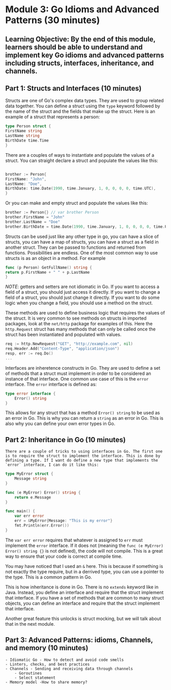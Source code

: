 # Module 3: Go Idioms and Advanced Patterns (30 minutes) 
**Learning Objective: By the end of this module, learners should be able to understand and implement key Go idioms and advanced patterns including structs, interfaces, inheritance, and channels.**
---
## Part 1: Structs and Interfaces (10 minutes)

Structs are one of Go's complex data types. They are used to group related data together. You can define a struct using the `type` keyword followed by the name of the struct and the fields that make up the struct. Here is an example of a struct that represents a person:

```go
type Person struct {
FirstName string
LastName string
BirthDate time.Time
}
```

There are a couples of ways to instantiate and populate the values of a struct. You can straight declare a struct and populate the values like this:

```go

brother := Person{
FirstName: "John",
LastName: "Doe",
BirthDate: time.Date(1990, time.January, 1, 0, 0, 0, 0, time.UTC),
}
```

Or you can make and empty struct and populate the values like this:

```go
brother := Person{} // var brother Person
brother.FirstName = "John"
brother.LastName = "Doe"
brother.BirthDate = time.Date(1990, time.January, 1, 0, 0, 0, 0, time.UTC)
```

Structs can be used just like any other type in go, you can have a slice of structs, you can have a map of structs, you can have a struct as a field in another struct. They can be passed to functions and returned from functions. Possibilities are endless. One of the most common way to use structs is as an object in a method. For example

```go
func (p Person) GetFullName() string {
return p.FirstName + " " + p.LastName
}
``` 

*NOTE*: getters and setters are not idiomatic in Go. If you want to access a field of a struct, you should just access it directly. If you want to change a field of a struct, you should just change it directly. If you want to do some logic when you change a field, you should use a method on the struct. 

These methods are used to define business logic that requires the values of the struct. It is very common to see methods on structs in imported packages, look at the `net/http` package for examples of this. Here the `http.Request` struct has many methods that can only be called once the struct has been instantiated and populated with values.

```go
req := http.NewRequest("GET", "http://example.com", nil)
req.Header.Add("Content-Type", "application/json")
resp, err := req.Do()
...
``` 

Interfaces are inheretence constructs in Go. They are used to define a set of methods that a struct must implement in order to be considered an instance of that interface. One common use case of this is the `error` interface. The `error` interface is defined as:

```go
type error interface {
    Error() string
}
```

This allows for any struct that has a method `Error() string` to be used as an error in Go. This is why you can return a `string` as an error in Go. This is also why you can define your own error types in Go. 

## Part 2: Inheritance in Go (10 minutes)

    There are a couple of tricks to using interfaces in Go. The first one is to require the struct to implement the interface. This is done by defining a type. If I want do define a new type that implements the `error` interface, I can do it like this:

```go
type MyError struct {
    Message string
}

func (e MyError) Error() string {
    return e.Message
}

func main() {
    var err error
    err = &MyError{Message: "This is my error"}
    fmt.Println(err.Error())
}
``` 

The `var err error` requires that whatever is assigned to `err` must implement the `error` interface. If it does not (meaning the `func (e MyError) Error() string {}` is not defined), the code will not compile. This is a great way to ensure that your code is correct at compile time. 

You may have noticed that I used an `&` here. This is because if something is not exactly the type require, but in a derrived type, you can use a pointer to the type. This is a common pattern in Go.

This is how inheritance is done in Go. There is no `extends` keyword like in Java. Instead, you define an interface and require that the struct implement that interface. If you have a set of methods that are common to many struct objects, you can define an interface and require that the struct implement that interface.

Another great feature this unlocks is struct mocking, but we will talk about that in the next module.

## Part 3: Advanced Patterns: idioms, Channels, and memory (10 minutes)
    - Idiomatic Go - How to detect and avoid code smells
    - Linters, checks, and best practices
    - Channels - Sending and receiving data through channels
        - Goroutines
        - Select statement
    - Memory model -How to share memory?
